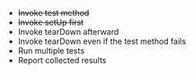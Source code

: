 - ~~Invoke test method~~ 
- ~~Invoke setUp first~~
- Invoke tearDown afterward
- Invoke tearDown even if the test method fails
- Run multiple tests
- Report collected results